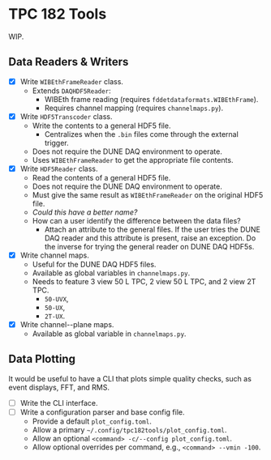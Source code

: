 # TPC 182 Tools
WIP.

## Data Readers & Writers
- [x] Write `WIBEthFrameReader` class.
  - Extends `DAQHDF5Reader`:
    - WIBEth frame reading (requires `fddetdataformats.WIBEthFrame`).
    - Requires channel mapping (requires `channelmaps.py`).
- [x] Write `HDF5Transcoder` class.
  - Write the contents to a general HDF5 file.
    - Centralizes when the `.bin` files come through the external trigger.
  - Does not require the DUNE DAQ environment to operate.
  - Uses `WIBEthFrameReader` to get the appropriate file contents.
- [x] Write `HDF5Reader` class.
  - Read the contents of a general HDF5 file.
  - Does not require the DUNE DAQ environment to operate.
  - Must give the same result as `WIBEthFrameReader` on the original HDF5 file.
  - _Could this have a better name?_
  - How can a user identify the difference between the data files?
    - Attach an attribute to the general files. If the user tries the DUNE DAQ reader and this attribute is present, raise an exception. Do the inverse for trying the general reader on DUNE DAQ HDF5s.
- [x] Write channel maps.
  - Useful for the DUNE DAQ HDF5 files.
  - Available as global variables in `channelmaps.py`.
  - Needs to feature 3 view 50 L TPC, 2 view 50 L TPC, and 2 view 2T TPC.
    - `50-UVX`,
    - `50-UX`,
    - `2T-UX`.
- [x] Write channel--plane maps.
  - Available as global variable in `channelmaps.py`.

## Data Plotting
It would be useful to have a CLI that plots simple quality checks, such as event displays, FFT, and RMS.
- [ ] Write the CLI interface.
- [ ] Write a configuration parser and base config file.
  - Provide a default `plot_config.toml`.
  - Allow a primary `~/.config/tpc182tools/plot_config.toml`.
  - Allow an optional `<command> -c/--config plot_config.toml`.
  - Allow optional overrides per command, e.g., `<command> --vmin -100`.
